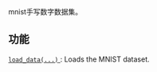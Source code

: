 mnist手写数字数据集。

## 功能
[ `load_data(...)` ](https://tensorflow.google.cn/api_docs/python/tf/keras/datasets/mnist/load_data): Loads the MNIST dataset.

